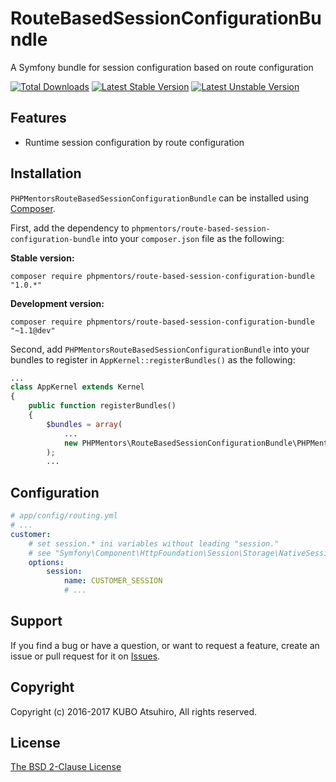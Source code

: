 # RouteBasedSessionConfigurationBundle

A Symfony bundle for session configuration based on route configuration

[![Total Downloads](https://poser.pugx.org/phpmentors/route-based-session-configuration-bundle/downloads)](https://packagist.org/packages/phpmentors/route-based-session-configuration-bundle)
[![Latest Stable Version](https://poser.pugx.org/phpmentors/route-based-session-configuration-bundle/v/stable)](https://packagist.org/packages/phpmentors/route-based-session-configuration-bundle)
[![Latest Unstable Version](https://poser.pugx.org/phpmentors/route-based-session-configuration-bundle/v/unstable)](https://packagist.org/packages/phpmentors/route-based-session-configuration-bundle)

## Features

* Runtime session configuration by route configuration

## Installation

`PHPMentorsRouteBasedSessionConfigurationBundle` can be installed using [Composer](http://getcomposer.org/).

First, add the dependency to `phpmentors/route-based-session-configuration-bundle` into your `composer.json` file as the following:

**Stable version:**

```
composer require phpmentors/route-based-session-configuration-bundle "1.0.*"
```

**Development version:**

```
composer require phpmentors/route-based-session-configuration-bundle "~1.1@dev"
```

Second, add `PHPMentorsRouteBasedSessionConfigurationBundle` into your bundles to register in `AppKernel::registerBundles()` as the following:

```php
...
class AppKernel extends Kernel
{
    public function registerBundles()
    {
        $bundles = array(
            ...
            new PHPMentors\RouteBasedSessionConfigurationBundle\PHPMentorsRouteBasedSessionConfigurationBundle(),
        );
        ...
```

## Configuration

```yaml
# app/config/routing.yml
# ...
customer:
    # set session.* ini variables without leading "session."
    # see "Symfony\Component\HttpFoundation\Session\Storage\NativeSessionStorage::setOptions()" for available options
    options:
        session:
            name: CUSTOMER_SESSION
            # ...
```

## Support

If you find a bug or have a question, or want to request a feature, create an issue or pull request for it on [Issues](https://github.com/phpmentors-jp/route-based-session-configuration-bundle/issues).

## Copyright

Copyright (c) 2016-2017 KUBO Atsuhiro, All rights reserved.

## License

[The BSD 2-Clause License](http://opensource.org/licenses/BSD-2-Clause)

